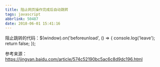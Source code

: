 ```yaml
---
title: 阻止网页操作完成后自动跳转
tags: javascript
abbrlink: 50487
date: 2018-06-01 15:41:16
---
```

阻止跳转的代码：$(window).on('beforeunload', () => { console.log('leave'); return false; });

参考来源：https://jingyan.baidu.com/article/574c52190bc5ac6c8d9dc196.html